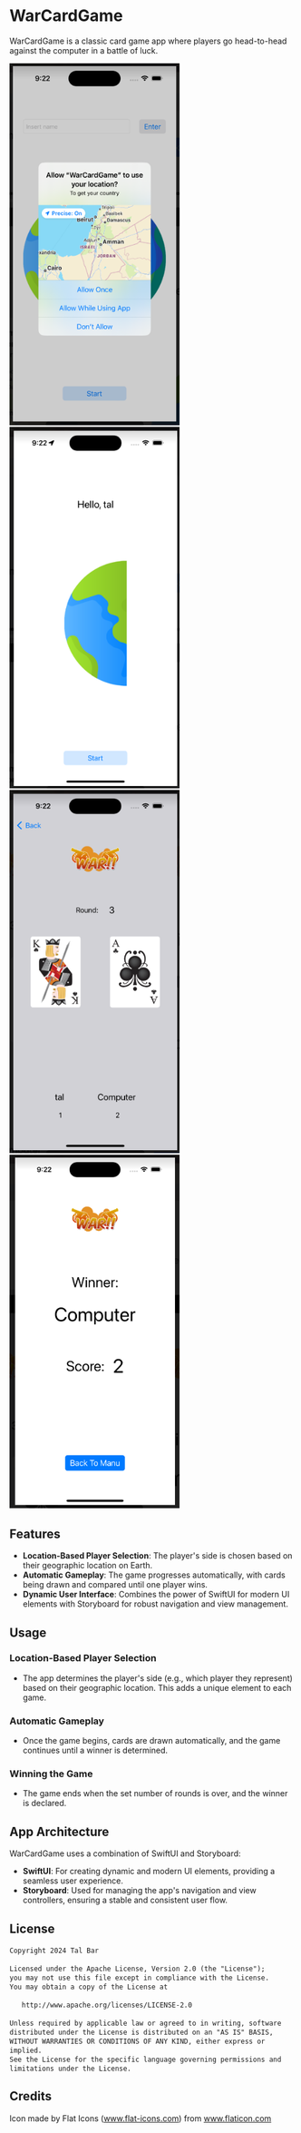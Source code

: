 # WarCardGame

WarCardGame is a classic card game app where players go head-to-head against the computer in a battle of luck.

<img src="https://github.com/TalBar4444/WarCardGame/blob/main/img_location.png" width="300">

<img src="https://github.com/TalBar4444/WarCardGame/blob/main/img_start.png" width="300">

<img src="https://github.com/TalBar4444/WarCardGame/blob/main/img_game.png" width="300">

<img src="https://github.com/TalBar4444/WarCardGame/blob/main/img_end.png" width="300">

## Features

- **Location-Based Player Selection**: The player's side is chosen based on their geographic location on Earth.
- **Automatic Gameplay**: The game progresses automatically, with cards being drawn and compared until one player wins.
- **Dynamic User Interface**: Combines the power of SwiftUI for modern UI elements with Storyboard for robust navigation and view management.

## Usage

### Location-Based Player Selection
- The app determines the player's side (e.g., which player they represent) based on their geographic location. This adds a unique element to each game.

### Automatic Gameplay
- Once the game begins, cards are drawn automatically, and the game continues until a winner is determined. 

### Winning the Game
- The game ends when the set number of rounds is over, and the winner is declared.

## App Architecture

WarCardGame uses a combination of SwiftUI and Storyboard:

- **SwiftUI**: For creating dynamic and modern UI elements, providing a seamless user experience.
- **Storyboard**: Used for managing the app's navigation and view controllers, ensuring a stable and consistent user flow.

## License

    Copyright 2024 Tal Bar

    Licensed under the Apache License, Version 2.0 (the "License");
    you may not use this file except in compliance with the License.
    You may obtain a copy of the License at

       http://www.apache.org/licenses/LICENSE-2.0

    Unless required by applicable law or agreed to in writing, software
    distributed under the License is distributed on an "AS IS" BASIS,
    WITHOUT WARRANTIES OR CONDITIONS OF ANY KIND, either express or implied.
    See the License for the specific language governing permissions and
    limitations under the License.

## Credits
Icon made by Flat Icons (www.flat-icons.com) from www.flaticon.com
